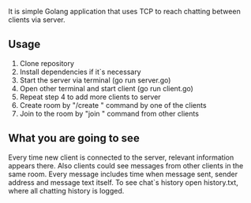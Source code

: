It is simple Golang application that uses TCP to reach chatting between clients via server.

## Usage
1. Clone repository
2. Install dependencies if it`s necessary
3. Start the server via terminal (go run server.go)
4. Open other terminal and start client (go run client.go)
5. Repeat step 4 to add more clients to server
6. Create room by "/create <room number>" command by one of the clients
7. Join to the room by "join <room number>" command from other clients

## What you are going to see
Every time new client is connected to the server, relevant information appears there. Also clients could see messages from other clients in the same room. Every message includes time when message sent, sender address and message text itself.
To see chat`s history open history.txt, where all chatting history is logged.
